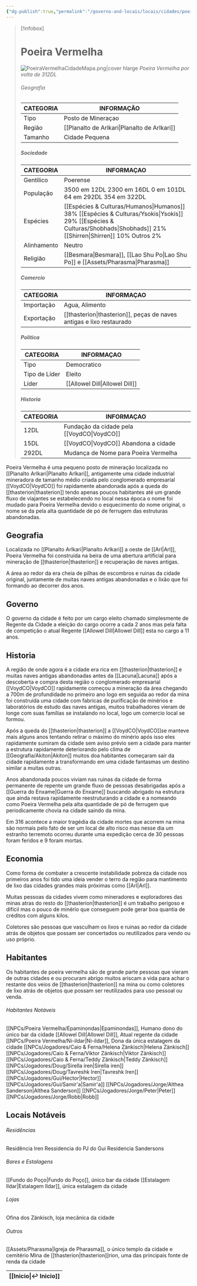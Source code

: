 ```yaml
---
{"dg-publish":true,"permalink":"/governo-and-locais/locais/cidades/poeira-vermelha/"}
---
```


> [!infobox]
> # Poeira Vermelha
> ![PoeiraVermelhaCidadeMapa.png|cover hlarge](/img/user/Assets/PoeiraVermelhaCidadeMapa.png)  *Poeira Vermelha por volta de 312DL*
> ###### Geografia
> | CATEGORIA | INFORMAÇÃO |
> | ---- | ---- |
> | Tipo | Posto de Mineraçao |
> | Região | [[Planalto de Arlkari\|Planalto de Arlkari]] |
> | Tamanho | Cidade Pequena |
> 
> ##### Sociedade
> | CATEGORIA | INFORMAÇAO |
> | ---- | ---- |
> | Gentílico | Poerense |
> | População | 3500 em 12DL        2300 em 16DL          0 em 101DL             64 em 292DL        354 em 322DL|
> | Espécies | [[Espécies & Culturas/Humanos\|Humanos]] 38%     [[Espécies & Culturas/Ysokis\|Ysokis]] 29%      [[Espécies & Culturas/Shobhads\|Shobhads]] 21%     [[Shirren\|Shirren]] 10%     Outros 2%  |
> | Alinhamento | Neutro  |
> | Religião | [[Besmara\|Besmara]], [[Lao Shu Po\|Lao Shu Po]] e [[Assets/Pharasma\|Pharasma]]  |
>
> ##### Comercio
> | CATEGORIA | INFORMAÇAO |
> | ---- | ---- |
> | Importação | Agua, Alimento |
> | Exportação | [[thasterion\|thasterion]], peças de naves antigas e lixo restaurado |
> 
>  ##### Politica
> | CATEGORIA | INFORMAÇAO |
> | ---- | ---- |
> | Tipo | Democratico |
> | Tipo de Líder | Eleito  |
> | Líder | [[Allowel Dill\|Allowel Dill]]  |
> 
>  ##### Historia
> | CATEGORIA | INFORMAÇAO |
> | ---- | ---- |
> | 12DL | Fundação da cidade pela [[VoydCO\|VoydCO]]|
> | 15DL | [[VoydCO\|VoydCO]] Abandona a cidade |
> | 292DL | Mudança de Nome para Poeira Vermelha |

Poeira Vermelha é uma pequeno posto de mineração localizada no [[Planalto Arlkari\|Planalto Arlkari]], antigamente uma cidade industrial mineradora de tamanho médio criada pelo conglomerado empresarial [[VoydCO\|VoydCO]] foi rapidamente abandonada após a queda do [[thasterion\|thasterion]] tendo apenas poucos habitantes até um grande fluxo de viajantes se estabelecendo no local nessa época o nome foi mudado para Poeira Vermelha devido o esquecimento do nome original, o nome se da pela alta quantidade de pó de ferrugem das estruturas abandonadas.

Geografia
---
Localizada no [[Planalto Arlkari\|Planalto Arlkari]] a oeste de [[Arl\|Arl]], Poeira Vermelha foi construída na beira de uma abertura artificial para mineração de [[thasterion\|thasterion]] e recuperação de naves antigas.

A área ao redor da era cheia de pilhas de escombros e ruinas da cidade original, juntamente de muitas naves antigas abandonadas e o lixão que foi formando ao decorrer dos anos.

Governo
---
O governo da cidade é feito por um cargo eleito chamado simplesmente de Regente da Cidade a eleição do cargo ocorre a cada 2 anos mas pela falta de competição o atual Regente [[Allowel Dill\|Allowel Dill]] esta no cargo a 11 anos.

Historia
---
A região de onde agora é a cidade era rica em [[thasterion\|thasterion]] e muitas naves antigas abandonadas antes da [[Lacuna\|Lacuna]] após a descoberta e compra desta região o conglomerado empresarial [[VoydCO\|VoydCO]] rapidamente começou a mineração da área chegando a 700m de profundidade no primeiro ano logo em seguida ao redor da mina foi construída uma cidade com fabricas de purificação de minérios e laboratórios de estudo das naves antigas, muitos trabalhadores vieram de longe com suas famílias se instalando no local, logo um comercio local se formou.

Após a queda do [[thasterion\|thasterion]] a [[VoydCO\|VoydCO]]se manteve mais alguns anos tentando retirar o máximo do minério após isso eles rapidamente sumiram da cidade sem aviso prévio sem a cidade para manter a estrutura rapidamente deteriorando pelo clima de [[Geografia/Akiton\|Akiton]] muitos doa habitantes começaram sair da cidade rapidamente a transformando em uma cidade fantasmas um destino similar a muitas outras.

Anos abandonada poucos viviam nas ruinas da cidade de forma permanente de repente um grande fluxo de pessoas desabrigadas após a [[Guerra do Enxame\|Guerra do Enxame]] buscando abrigado na estrutura que ainda restava rapidamente reestruturando a cidade e a nomeando como Poeira Vermelha pela alta quantidade de pó de ferrugem que periodicamente chovia na cidade saindo da mina.

Em 316 acontece a maior tragédia da cidade mortes que acorrem na mina são normais pelo fato de ser um local de alto risco mas nesse dia um estranho terremoto ocorreu durante uma expedição cerca de 30 pessoas foram feridos e 9 foram mortas.

Economia
---
Como forma de combater a crescente instabilidade pobreza da cidade nos primeiros anos foi tido uma ideia vender o terro da região para mantimento de lixo das cidades grandes mais próximas como [[Arl\|Arl]].

Muitas pessoas da cidades vivem como mineradores e exploradores das minas atras do resto do [[thasterion\|thasterion]] é um trabalho perigoso e difícil mas o pouco de minério que conseguem pode gerar boa quantia de créditos com alguns kilos.

Coletores são pessoas que vasculham os lixos e ruinas ao redor da cidade atrás de objetos que possam ser concertados ou reutilizados para vendo ou uso próprio.

Habitantes
---
Os habitantes de poeira vermelha são de grande parte pessoas que vieram de outras cidades e ou procuram abrigo muitos ariscam a vida para achar o restante dos veios de [[thasterion\|thasterion]] na mina ou como coletores de lixo atrás de objetos que possam ser reutilizados para uso pessoal ou venda. 

###### Habitantes Notáveis
[[NPCs/Poeira Vermelha/Epaminondas\|Epaminondas]], Humano dono do único bar da cidade
[[Allowel Dill\|Allowel Dill]], Atual regente da cidade
[[NPCs/Poeira Vermelha/Ni-ildar\|Ni-ildar]], Dona da única estalagem da cidade
[[NPCs/Jogadores/Caio & Ferna/Helena Zänkisch\|Helena Zänkisch]]
[[NPCs/Jogadores/Caio & Ferna/Viktor Zänkisch\|Viktor Zänkisch]]
[[NPCs/Jogadores/Caio & Ferna/Teddy Zänkisch\|Teddy Zänkisch]]
[[NPCs/Jogadores/Doug/Sirella iren\|Sirella iren]]
[[NPCs/Jogadores/Doug/Tavreshk Iren\|Tavreshk Iren]]
[[NPCs/Jogadores/Gui/Hector\|Hector]]
[[NPCs/Jogadores/Gui/Samir'a\|Samir'a]]
[[NPCs/Jogadores/Jorge/Althea Sanderson\|Althea Sanderson]]
[[NPCs/Jogadores/Jorge/Peter\|Peter]]
[[NPCs/Jogadores/Jorge/Robb\|Robb]]

Locais Notáveis 
---
###### Residências
Residência Iren
Ressidencia do PJ do Gui
Residencia Sandersons
###### Bares e Estalagens 
[[Fundo do Poço\|Fundo do Poço]], único bar da cidade
[[Estalagem Ildar\|Estalagem Ildar]], única estalagem da cidade
###### Lojas
Ofina dos Zänkisch, loja mecânica da cidade
###### Outros
[[Assets/Pharasma\|Igreja de Pharasma]], o único templo da cidade e cemitério 
Mina de [[thasterion\|thasterion]]rion, uma das principais fonte de renda da cidade

| [[Inicio\|↩ Inicio]] |
| -------------------- |

